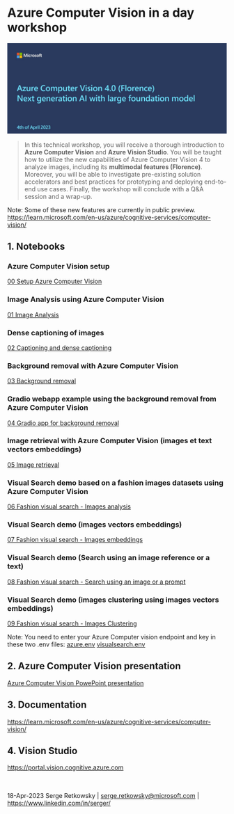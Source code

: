 # Azure Computer Vision in a day workshop

<img src="img/pres.jpg">

> In this technical workshop, you will receive a thorough introduction to **Azure Computer Vision** and **Azure Vision Studio**. You will be taught how to utilize the new capabilities of Azure Computer Vision 4 to analyze images, including its **multimodal features (Florence)**.
Moreover, you will be able to investigate pre-existing solution accelerators and best practices for prototyping and deploying end-to-end use cases. Finally, the workshop will conclude with a Q&A session and a wrap-up.

Note: Some of these new features are currently in public preview.<br>
https://learn.microsoft.com/en-us/azure/cognitive-services/computer-vision/

## 1. Notebooks
### Azure Computer Vision setup
<a href="00 Setup Azure Computer Vision.ipynb">00 Setup Azure Computer Vision<a>

### Image Analysis using Azure Computer Vision
<a href="01 Image Analysis.ipynb">01 Image Analysis<a>

### Dense captioning of images
<a href="02 Captioning and dense captioning.ipynb">02 Captioning and dense captioning<a>

### Background removal with Azure Computer Vision
<a href="03 Background removal.ipynb">03 Background removal<a>

### Gradio webapp example using the background removal from Azure Computer Vision
<a href="04 Gradio app for background removal.ipynb">04 Gradio app for background removal<a>

### Image retrieval with Azure Computer Vision (images et text vectors embeddings)
<a href="05 Image retrieval.ipynb">05 Image retrieval<a>

### Visual Search demo based on a fashion images datasets using Azure Computer Vision
<a href="06 Fashion visual search - Images analysis.ipynb">06 Fashion visual search - Images analysis<a>

### Visual Search demo (images vectors embeddings)
<a href="07 Fashion visual search - Images embeddings.ipynb">07 Fashion visual search - Images embeddings<a>

### Visual Search demo (Search using an image reference or a text)
<a href="08 Fashion visual search - Search using an image or a prompt.ipynb">08 Fashion visual search - Search using an image or a prompt<a>

### Visual Search demo (images clustering using images vectors embeddings)
<a href="09 Fashion visual search - Images Clustering.ipynb">09 Fashion visual search - Images Clustering<a>

Note: You need to enter your Azure Computer vision endpoint and key in these two .env files:
<a href=azure.env>azure.env<a>
<a href=visualsearch.env>visualsearch.env<a>

## 2. Azure Computer Vision presentation
<a href="Azure Computer Vision 4.pdf">Azure Computer Vision PowePoint presentation<a>

## 3. Documentation
https://learn.microsoft.com/en-us/azure/cognitive-services/computer-vision/

## 4. Vision Studio
https://portal.vision.cognitive.azure.com

<br><br>
18-Apr-2023
Serge Retkowsky | serge.retkowsky@microsoft.com | https://www.linkedin.com/in/serger/
